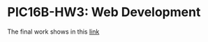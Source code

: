 # PIC16B-HW3: Web Development
The final work shows in this [link](https://github.com/ZheShen00/PIC16B-HW3/blob/main/myblog%20-%20PIC16B%20HW3_%20Web%20Development.pdf)
